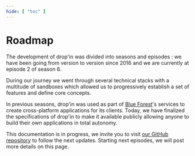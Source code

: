 ```yaml
---
hide: [ "toc" ]
---
```

# Roadmap

The development of drop'in was divided into seasons and episodes : we have been going from version to version since 2016 and we are currently at episode 2 of season 6.

During our journey we went through several technical stacks with a multitude of sandboxes which allowed us to progressively establish a set of features and define core concepts.

In previous seasons, drop'in was used as part of [Blue Forest](https://blueforest.cc)'s services to create cross-platform applications for its clients. Today, we have finalized the specifications of drop'in to make it available publicly allowing anyone to build their own applications in total autonomy.

This documentation is in progress, we invite you to visit [our GitHub repository](https://github.com/blue-forest/dropin) to follow the next updates. Starting next episodes, we will post more details on this page.
